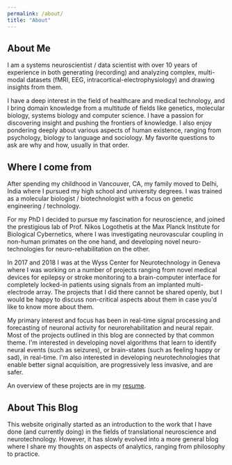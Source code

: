 ```yaml
---
permalink: /about/
title: "About"
---
```


## About Me

I am a systems neuroscientist / data scientist with over 10 years of experience in both generating (recording) and analyzing complex, multi-modal datasets (fMRI, EEG, intracortical-electrophysiology) and drawing insights from them.

I have a deep interest in the field of healthcare and medical technology, and I bring domain knowledge from a multitude of fields like genetics, molecular biology, systems biology and computer science. I have a passion for discovering insight and pushing the frontiers of knowledge. I also enjoy pondering deeply about various aspects of human existence, ranging from psychology, biology to language and sociology. My favorite questions to ask are why and how, usually in that order. 

## Where I come from

After spending my childhood in Vancouver, CA, my family moved to Delhi, India where I pursued my high school and university degrees. I was trained as a molecular biologist / biotechnologist with a focus on genetic engineering / technology.

For my PhD I decided to pursue my fascination for neuroscience, and joined the prestigious lab of Prof. Nikos Logothetis at the Max Planck Institute for Biological Cybernetics, where I was investigating neurovascular coupling in non-human primates on the one hand, and developing novel neuro-technologies for neuro-rehabilitation on the other.

In 2017 and 2018 I was at the Wyss Center for Neurotechnology in Geneva where I was working on a number of projects ranging from novel medical devices for epilepsy or stroke monitoring to a brain-computer interface for completely locked-in patients using signals from an implanted multi-electrode array. The projects that I did there cannot be shared openly, but I would be happy to discuss non-critical aspects about them in case you'd like to know more about them. 

My primary interest and focus has been in real-time signal processing and forecasting of neuronal activity for neurorehabilitation and neural repair. Most of the projects outlined in this blog are connected by that common theme. I'm interested in developing novel algorithms that learn to identify neural events (such as seizures), or brain-states (such as feeling happy or sad), in real-time. I'm also interested in developing neurotechnologies that enable better signal acquisition, are progressively less invasive, and are safer.

An overview of these projects are in my [resume](https://theonlyid.github.io/assets/docs/resume.pdf).

## About This Blog

This website originally started as an introduction to the work that I have done (and currently doing) in the fields of translational neuroscience and neurotechnology. However, it has slowly evolved into a more general blog where I share my thoughts on aspects of analytics, ranging from philosophy to practice.
